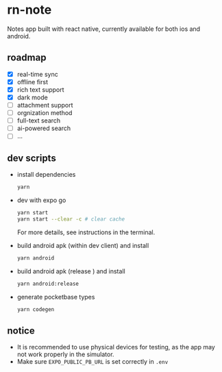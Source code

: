 # rn-note

Notes app built with react native, currently available for both ios and android.

## roadmap

- [x] real-time sync
- [x] offline first
- [x] rich text support
- [x] dark mode
- [ ] attachment support
- [ ] orgnization method
- [ ] full-text search
- [ ] ai-powered search
- [ ] ...

## dev scripts

- install dependencies
  ```bash
  yarn
  ```
- dev with expo go

  ```bash
  yarn start
  yarn start --clear -c # clear cache
  ```

  For more details, see instructions in the terminal.

- build android apk (within dev client) and install

  ```bash
  yarn android
  ```

- build android apk (release ) and install

  ```bash
  yarn android:release
  ```

- generate pocketbase types
  ```bash
  yarn codegen
  ```

## notice

- It is recommended to use physical devices for testing, as the app may not work properly in the simulator.
- Make sure `EXPO_PUBLIC_PB_URL` is set correctly in `.env`
